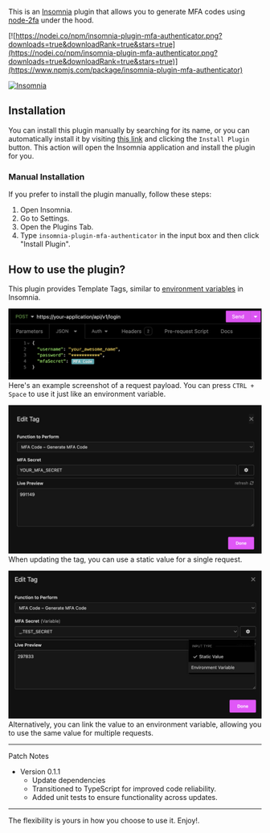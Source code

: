 This is an [Insomnia](https://insomnia.rest/) plugin that allows you to generate MFA codes using [node-2fa](https://www.npmjs.com/package/node-2fa) under the hood.

[![https://nodei.co/npm/insomnia-plugin-mfa-authenticator.png?downloads=true&downloadRank=true&stars=true](https://nodei.co/npm/insomnia-plugin-mfa-authenticator.png?downloads=true&downloadRank=true&stars=true)](https://www.npmjs.com/package/insomnia-plugin-mfa-authenticator)

[![Insomnia](https://img.shields.io/badge/Insomnia-black?style=for-the-badge&logo=insomnia&logoColor=5849BE)](https://insomnia.rest/plugins/insomnia-plugin-mfa-authenticator)

## Installation

You can install this plugin manually by searching for its name, or you can automatically install it by visiting [this link](https://insomnia.rest/plugins/insomnia-plugin-mfa-authenticator) and clicking the `Install Plugin` button. This action will open the Insomnia application and install the plugin for you.

### Manual Installation

If you prefer to install the plugin manually, follow these steps:

1. Open Insomnia.
2. Go to Settings.
3. Open the Plugins Tab.
4. Type `insomnia-plugin-mfa-authenticator` in the input box and then click "Install Plugin".

## How to use the plugin?

This plugin provides Template Tags, similar to [environment variables](https://docs.insomnia.rest/insomnia/environment-variables/) in Insomnia.

![alt text](./docs/asset_01.png)
Here's an example screenshot of a request payload. You can press `CTRL + Space` to use it just like an environment variable.

![alt text](./docs/asset_02.png)
When updating the tag, you can use a static value for a single request.

![alt text](./docs/asset_03.png)
Alternatively, you can link the value to an environment variable, allowing you to use the same value for multiple requests.

---

Patch Notes

- Version 0.1.1
  - Update dependencies
  - Transitioned to TypeScript for improved code reliability.
  - Added unit tests to ensure functionality across updates.

---

The flexibility is yours in how you choose to use it. Enjoy!.
